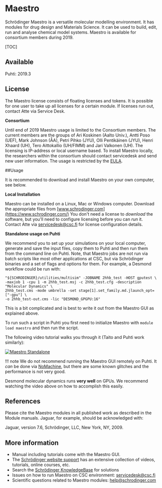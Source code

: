 # Maestro

Schrödinger Maestro is a versatile molecular modelling environment. It has modules
for drug design and Materials Science. It can be used to build, edit, run and analyse 
chemical model systems. Maestro is available for consortium members during 
2019. 

[TOC]

## Available

Puhti: 2019.3


## License

The Maestro license consists of floating licenses and tokens.
It is possible for one user to take up all licenses for a 
certain module. If licenses run out, contact Atte via Service Desk.

**Consortium**

Until end of 2019 Maestro usage is limited to the Consortium members. 
The current members 
are the groups of Ari Koskinen (Aalto Univ.), Antti Poso (UEF), 
Mark Johnson (ÅA), Petri Pihko (JYU),  Olli Pentikäinen (JYU), 
Henri Xhaard (UH), Tero Aittokallio (UH/FIMM) and Jari Valkonen (UH). 
The licensing is IP-address or local username based. To install 
Maestro locally, the researchers within the consortium should 
contact servicedesk and send new user information. The usage 
is restricted by the 
[EULA](http://www.schrodinger.com/salesagreements/20/7/).

##Usage

It is recommended to download and install Maestro on your 
own computer, see below.

**Local Installation**

Maestro can be installed on a Linux, Mac or Windows computer. 
Download the appropriate files from [www.schrodinger.com](https://www.schrodinger.com/)
You don't need a license to _download_ the software, but you'll need
to configure licensing before you can _run_ it.
Contact Atte via servicedesk@csc.fi for license configuration details.

**Standalone usage on Puhti**

We recommend you to set up your simulations on your local
computer, generate and save the input files, copy them to Puhti and then 
run them from the command line on Puhti. Note, that Maestro jobs
are not run via batch scripts like most other applications at CSC, but
via Schrödinger binaries and a set of flags and options for them.
For example, a Desmond workflow could be run with:

```
"${SCHRODINGER}/utilities/multisim" -JOBNAME 2hhb_test -HOST gputest \
-maxjob 1 -cpu 1 -m 2hhb_test.msj -c 2hhb_test.cfg -description "Molecular Dynamics" \
2hhb_test.cms -mode umbrella -set stage[1].set_family.md.jlaunch_opt=["-gpu"] \
-o 2hhb_test-out.cms -lic "DESMOND_GPGPU:16"

```
This is a bit complicated and is best to write it out from the Maestro GUI as explained above.

To run such a script in Puhti you first need to initialize Maestro with
 `module load maestro` and then run the script.

The following video tutorial walks you through it (Taito and Puhti work similarly):  

[![Maestro Standalone](http://img.youtube.com/vi/oQDLa6Bh-q4/0.jpg)](http://www.youtube.com/watch?v=oQDLa6Bh-q4 "Maestro Standalone")

!!! note
    We do not recommend running the Maestro GUI remotely on Puhti.
    It _can_ be done via [NoMachine](nomachine.md), but there are some known glitches
    and the performance is not very good.

Desmond molecular dynamics runs **very well** on GPUs. We recommend watching 
the video above on how to accomplish this easily.

## References

Please cite the Maestro modules in all published work as described 
in the Module manuals. Jaguar, for example, should be acknowledged with:

Jaguar, version 7.6, Schrödinger, LLC, New York, NY, 2009.

## More information

* Manual including tutorials come with the Maestro GUI.
* The [Schrödinger website support](http://www.schrodinger.com/support) has an extensive collection of videos, tutorials, online courses, etc.
* Search the [Schrödinger KnowledgeBase](https://www.schrodinger.com/kb) for solutions 
* Issues on how to run Maestro on CSC environment: [servicedesk@csc.fi](mailto:servicedesk@csc.fi)
* Scientific questions related to Maestro modules: [help@schrodinger.com](mailto:help@schrodinger.com)



